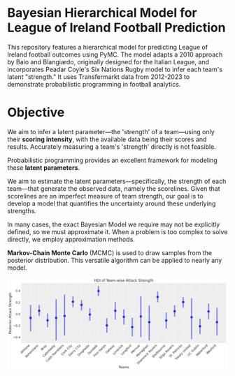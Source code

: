 # Bayesian Hierarchical Model for League of Ireland Football Prediction
This repository features a hierarchical model for predicting League of Ireland football outcomes using PyMC. The model adapts a 2010 approach by Baio and Blangiardo, originally designed for the Italian League, and incorporates Peadar Coyle's Six Nations Rugby model to infer each team's latent "strength." It uses Transfermarkt data from 2012-2023 to demonstrate probabilistic programming in football analytics.

# Objective
We aim to infer a latent parameter—the 'strength' of a team—using only their **scoring intensity**, with the available data being their scores and results. Accurately measuring a team's 'strength' directly is not feasible.

Probabilistic programming provides an excellent framework for modeling these **latent parameters**.

We aim to estimate the latent parameters—specifically, the strength of each team—that generate the observed data, namely the scorelines. Given that scorelines are an imperfect measure of team strength, our goal is to develop a model that quantifies the uncertainty around these underlying strengths.

In many cases, the exact Bayesian Model we require may not be explicitly defined, so we must approximate it. When a problem is too complex to solve directly, we employ approximation methods.

**Markov-Chain Monte Carlo** (MCMC) is used to draw samples from the posterior distribution. This versatile algorithm can be applied to nearly any model.


![Latent Variables](https://github.com/ofoghluciaran/Hierarchical-model-for-League-of-Ireland-Football-Prediction/blob/main/Latent%20Variables.png)
